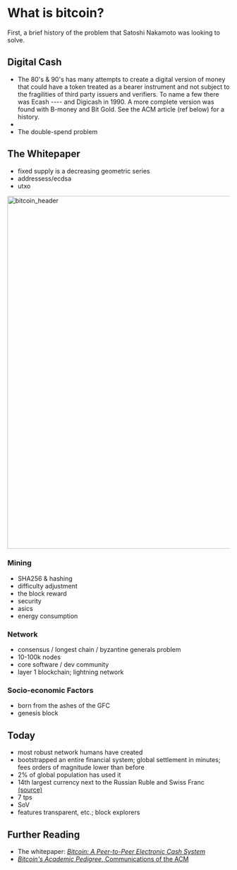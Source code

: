 # What is bitcoin?
First, a brief history of the problem that Satoshi Nakamoto was looking to solve.

## Digital Cash
* The 80's & 90's has many attempts to create a digital version of money that could have a token treated as a bearer instrument and not subject to the fragilities of third party issuers and verifiers. To name a few there was Ecash ---- and Digicash in 1990. A more complete version was found with B-money and Bit Gold. See the ACM article (ref below) for a history.
* 
* The double-spend problem 

## The Whitepaper
* fixed supply is a decreasing geometric series
* addressess/ecdsa
* utxo
<img width="800" alt="bitcoin_header" src="https://user-images.githubusercontent.com/39792005/145146212-c35aff55-97ab-478a-8e10-de2977bc7a7f.PNG">

### Mining
* SHA256 & hashing
* difficulty adjustment
* the block reward
* security
* asics
* energy consumption

### Network
* consensus / longest chain / byzantine generals problem
* 10-100k nodes
* core software / dev community
* layer 1 blockchain; lightning network

### Socio-economic Factors
* born from the ashes of the GFC
* genesis block

## Today
* most robust network humans have created
* bootstrapped an entire financial system; global settlement in minutes; fees orders of magnitude lower than before
* 2% of global population has used it
* 14th largest currency next to the Russian Ruble and Swiss Franc [(source)](https://coinmarketcap.com/fiat-currencies/)
* 7 tps 
* SoV
* features transparent, etc.; block explorers

## Further Reading
* The whitepaper: [*Bitcoin: A Peer-to-Peer Electronic Cash System* ](https://bitcoin.org/bitcoin.pdf)
* [*Bitcoin's Academic Pedigree*, Communications of the ACM](https://cacm.acm.org/magazines/2017/12/223058-bitcoins-academic-pedigree/fulltext)



